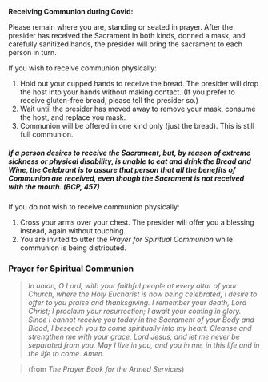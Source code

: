 **Receiving Communion during Covid:**

Please remain where you are, standing or seated in prayer. After the presider has received the Sacrament in both kinds, donned a mask, and carefully sanitized hands, the presider will bring the sacrament to each person in turn.

If you wish to receive communion physically:

1. Hold out your cupped hands to receive the bread. The presider will drop the host into your hands without making contact. (If you prefer to receive gluten-free bread, please tell the presider so.)
2. Wait until the presider has moved away to remove your mask, consume the host, and replace you mask.
3. Communion will be offered in one kind only (just the bread). This is still full communion.

##### If a person desires to receive the Sacrament, but, by reason of extreme sickness or physical disability, is unable to eat and drink the Bread and Wine, the Celebrant is to assure that person that all the benefits of Communion are received, even though the Sacrament is not received with the mouth. (BCP, 457)

If you do not wish to receive communion physically:

1. Cross your arms over your chest. The presider will offer you a blessing instead, again without touching.
2. You are invited to utter the _Prayer for Spiritual Communion_ while communion is being distributed.

### Prayer for Spiritual Communion
> _In union, O Lord, with your faithful people at every altar of your Church, where the Holy Eucharist is now being celebrated, I desire to offer to you praise and thanksgiving. I remember your death, Lord Christ; I proclaim your resurrection; I await your coming in glory. Since I cannot receive you today in the Sacrament of your Body and Blood, I beseech you to come spiritually into my heart. Cleanse and strengthen me with your grace, Lord Jesus, and let me never be separated from you. May I live in you, and you in me, in this life and in the life to come. Amen._

> (from _The Prayer Book for the Armed Services_)
